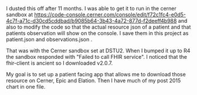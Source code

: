 I dusted this off after 11 months. I was able to get it to run in the cerner sandbox at https://code-console.cerner.com/console/edit/f72c1fc4-e0d5-4c7f-a71c-d30cd5cddbad/b9085b64-3b43-4a72-877d-f2deeff4b988 and also to modify the code so that the actual resource json of a patient and that patients observation will show on the console. I save them in this project as patient.json and observations.json .

That was with the Cerner sandbox set at DSTU2. When I bumped it up to R4 the sandbox responded with "Failed to call FHIR service". I noticed that the fhir-client is ancient so I downloaded v2.0.7. 

My goal is to set up a patient facing app that allows me to download those resource on Cerner, Epic and Elation. Then I have much of my post 2015 chart in one file. 